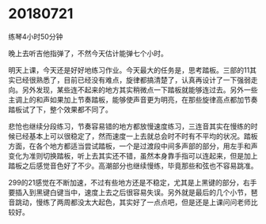 # 20180721

练琴4小时50分钟

晚上去听吉他指弹了，不然今天估计能弹七个小时。

明天上课，今天还是好好地练习作业。今天最大的任务是，思考踏板。三部的11其实已经很熟悉了，目前已经没有难点，旋律都搞清楚了，认真再设计了一下强弱走向。另外发现，某些连不起来的地方其实稍微点一下踏板就能够连过去。另外一些主调上的和声如果加上节奏踏板，能够使声音更为明亮，在那些旋律高点都加节奏踏板试了下，整个效果都不同了。

悲怆也继续分段练习，节奏容易错的地方都放慢速度练习，三连音其实在慢练的时候已经基本上可以很稳定了，然而速度一上去就总会时不时有不平均的状况。踏板方面，在各个地方都适当尝试踏板，一个是过渡段中间多声部的部分，用左手和声变化为准则切换踏板，听上去其实还不错，虽然本身靠手指可以连起来，但是加上踏板之后感觉音色好了不少。高潮部分也继续慢练，毕竟那些和弦也不容易跳准。

299的21感觉在不断加速，不过有些地方还是不稳定，尤其是上黑键的部分，右手要插入到黑键白键当中，速度上去之后很容易失误。另外就是最后的几个小节，琶音跳动，慢练了两周都没太大起色，其实好了一点点吧，但是还是上课问问老师比较好。
